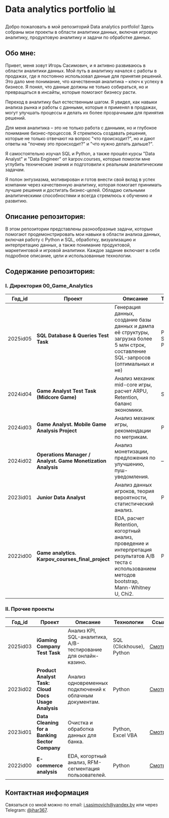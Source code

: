 # Data analytics portfolio 📊

Добро пожаловать в мой репозиторий Data analytics portfolio!
Здесь собраны мои проекты в области аналитики данных, включая игровую аналитику, продуктовую аналитику и задачи по обработке данных.

## Обо мне:
Привет, меня зовут Игорь Сасимович, и я активно развиваюсь в области аналитики данных. 
Мой путь в аналитику начался с работы в продажах, где я постоянно использовал данные для принятия решений. Это дало мне понимание, что качественная аналитика – ключ к успеху в бизнесе. Я понял, что данные должны не только собираться, но и превращаться в инсайты, которые помогают бизнесу расти.

Переход в аналитику был естественным шагом. Я увидел, как навыки анализа рынка и работы с данными, которые я применял в продажах, могут улучшать процессы и делать их более прозрачными для принятия решений.

Для меня аналитика – это не только работа с данными, но и глубокое понимание бизнес-процессов. Я стремлюсь создавать решения, которые не только отвечают на вопрос "что происходит?", но и дают ответы на "почему это происходит?" и "что нужно делать дальше?".

Я самостоятельно изучал SQL и Python, а также прошёл курсы "Data Analyst" и "Data Engineer" от karpov.courses, которые помогли мне углубить технические знания и подготовили к реальным аналитическим задачам.

Я полон энтузиазма, мотивирован и готов внести свой вклад в успех компании через качественную аналитику, которая помогает принимать лучшие решения и достигать бизнес-целей. Обладаю сильными аналитическими способностями и всегда стремлюсь к обучению и развитию.


## Описание репозитория:
В этом репозитории представлены разнообразные задачи, которые помогают продемонстрировать мои навыки в области анализа данных, включая работу с Python и SQL, обработку, визуализацию и интерпретацию данных, а также понимание продуктовой, маркетинговой и игровой аналитики. Каждое задание включает в себя подробное описание, цели и использованные технологии.


## Содержание репозитория:

### I. Директория 00_Game_Analytics

| Год_id  | Проект                                   | Описание                                                        | Технологии                        | Ссылка     |
|---------|------------------------------------------|-----------------------------------------------------------------|-----------------------------------|------------|
| 2025id05  | **SQL Database & Queries Test Task** | Генерация данных, создание базы данных и дампа её структуры, загрузка более 5 млн строк,  составление SQL-запросов (оптимальных и не) | Python, SQL, PostgreSQL | [Смотреть](https://github.com/i-sasimovich/data_analytics_portfolio/tree/main/00_game_analytics/2025id05_sql_game_data_analyst_task) |
| 2024id04  | **Game Analyst Test Task (Midcore Game)** | Анализ механик mid-core игры, расчет ARPU, Retention, баланс экономики. | SQL | [Смотреть](https://github.com/i-sasimovich/data_analytics_portfolio/tree/main/00_game_analytics/2024id04_game_analyst_test_task____midcore_game_analysis) |
| 2024id03  | **Game Analyst. Mobile Game Analysis Project**              | Анализ механик игры, рекомендации по метрикам.              | Python, SQL          | [Смотреть](https://github.com/i-sasimovich/data_analytics_portfolio/tree/main/00_game_analytics/2024id03_game_analyst____mobile_game_analysis_project) |
| 2024id02  | **Operations Manager / Analyst. Game Monetization Analysis**     | Анализ монетизации, предложения по улучшению, пуш-уведомления.    | —                        | [Смотреть](https://github.com/i-sasimovich/data_analytics_portfolio/tree/main/00_game_analytics/2024id02_operations_manager____game_monetization_analysis) |
| 2023id01  | **Junior Data Analyst**                  | Анализ данных игроков, теория вероятности, статистический анализ. | Python     | [Смотреть](https://github.com/i-sasimovich/data_analytics_portfolio/tree/main/00_game_analytics/2023id01_junior_data_analyst_test_task) |
| 2022id00  | **Game analytics. Karpov_courses_final_project**|  EDA, расчет Retention, когортный анализ, проведение и интерпретация результатов A/B теста с использованием методов bootstrap, Mann-Whitney U, Chi2. | Python     | [Смотреть](https://github.com/i-sasimovich/data_analytics_portfolio/tree/main/00_game_analytics/2022id00_game_analytics___karpov_courses_final_project) |



### II. Прочие проекты

| Год_id  | Проект                                 | Описание                                             | Технологии                   | Ссылка     |
|---------|----------------------------------------|-----------------------------------------------------|------------------------------|------------|
| 2025id03 | **iGaming Company Test Task**        | Анализ KPI, SQL-аналитика, A/B-тестирование для онлайн-казино. | SQL (Clickhouse), Python | [Смотреть](https://github.com/i-sasimovich/data_analytics_portfolio/tree/main/2025id03_igaming_company_test_task) |
| 2023id02 | **Product Analyst Task: Cloud Docs Usage Analysis** | Анализ одновременных подключений к облачным документам. | Python | [Смотреть](https://github.com/i-sasimovich/data_analytics_portfolio/tree/main/2023id02_product_analyst_task____cloud_docs_analysis) |
| 2023id01  | **Data Cleaning for a Banking Sector Company** | Очистка и обработка данных для банка. | Python, Excel VBA | [Смотреть](https://github.com/i-sasimovich/data_analytics_portfolio/tree/main/2023id01_data_cleaning_for_a_banking_sector_company) |
| 2022id00  | **E-commerce analysis** | EDA, когортный анализ, RFM-сегментация пользователей. | Python | [Смотреть](https://github.com/i-sasimovich/data_analytics_portfolio/tree/main/2022id00_e_commerce_analysis____karpov_courses_project) |



## Контактная информация
Связаться со мной можно по email: i.sasimovich@yandex.by или через Telegram: [@ihar367](http://t.me/ihar367).
